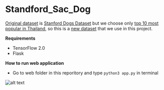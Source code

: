 # Standford_Sac_Dog

[Original dataset](https://www.kaggle.com/jessicali9530/stanford-dogs-dataset) is [Stanford Dogs Dataset](https://www.kaggle.com/jessicali9530/stanford-dogs-dataset) but we choose only [top 10 most popular in Thailand](https://www.sanook.com/women/18510/), so this is a [new dataset](https://github.com/EvilPickle-PCSHSPT/Standford_Sac_Dog_dataset) that we use in this project.

**Requirements**
- TensorFlow 2.0
- Flask

**How to run web application**
- Go to web folder in this reporitory and type ```python3 app.py``` in terminal

![alt text](https://github.com/filmerxyz/Standford_Sac_Dog/blob/master/preview_img.png)
